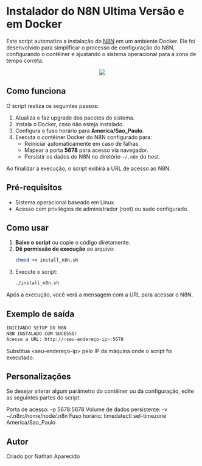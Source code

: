 # Instalador do N8N Ultima Versão e em Docker

Este script automatiza a instalação do [N8N](https://n8n.io/) em um ambiente Docker. Ele foi desenvolvido para simplificar o processo de configuração do N8N, configurando o contêiner e ajustando o sistema operacional para a zona de tempo correta.

<p align="center">
    <img windth="50" src="https://s3.typoniels.de/typoniels-strapi/production/n8n_686d33f304.webp"
      </p>

## Como funciona

O script realiza os seguintes passos:

1. Atualiza e faz upgrade dos pacotes do sistema.
2. Instala o Docker, caso não esteja instalado.
3. Configura o fuso horário para **America/Sao_Paulo**.
4. Executa o contêiner Docker do N8N configurado para:
   - Reiniciar automaticamente em caso de falhas.
   - Mapear a porta **5678** para acesso via navegador.
   - Persistir os dados do N8N no diretório `~/.n8n` do host.

Ao finalizar a execução, o script exibirá a URL de acesso ao N8N.

## Pré-requisitos

- Sistema operacional baseado em Linux.
- Acesso com privilégios de administrador (root) ou sudo configurado.

## Como usar

1. **Baixe o script** ou copie o código diretamente.
2. **Dê permissão de execução** ao arquivo:
   ```bash
   chmod +x install_n8n.sh
   ```
3. Execute o script:
   ```bash
   ./install_n8n.sh
   ```
Após a execução, você verá a mensagem com a URL para acessar o N8N.

## Exemplo de saída
  ```bash
  INICIANDO SETUP DO N8N 
  N8N INSTALADO COM SUCESSO!
  Acesse a URL: http://<seu-endereço-ip>:5678
  ```
Substitua <seu-endereço-ip> pelo IP da máquina onde o script foi executado.

## Personalizações

Se desejar alterar algum parâmetro do contêiner ou da configuração, edite as seguintes partes do script:

Porta de acesso: -p 5678:5678
Volume de dados persistente: -v ~/.n8n:/home/node/.n8n
Fuso horário: timedatectl set-timezone America/Sao_Paulo

## Autor 

Criado por Nathan Aparecido
